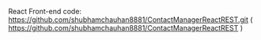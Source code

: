 React Front-end code: https://github.com/shubhamchauhan8881/ContactManagerReactREST.git ( https://github.com/shubhamchauhan8881/ContactManagerReactREST )
